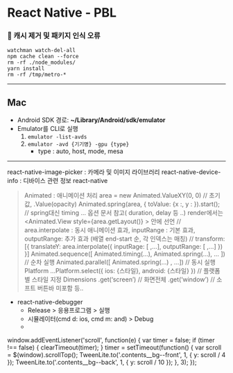# React Native - PBL

### 🦋 캐시 제거 및 패키지 인식 오류

```shell
watchman watch-del-all
npm cache clean --force
rm -rf ./node_modules/
yarn install
rm -rf /tmp/metro-*
```

---

## Mac

- Android SDK 경로: **~/Library/Android/sdk/emulator**
- Emulator를 CLI로 실행
  1. `emulator -list-avds`
  2. `emulator -avd {기기명} -gpu {type}`
     - type : auto, host, mode, mesa


---

react-native-image-picker : 카메라 및 이미지 라이브러리
react-native-device-info : 디바이스 관련 정보 
react-native
  > Animated :  애니메이션 처리
	area = new Animated.ValueXY(0, 0) 	// 초기값, 
					.Value(opacity)
	Animated.spring(area, { toValue: {x :, y : }).start();
		// spring대신 timing … 옵션 문서 참고( duration, delay 등 ..)
	render에서는 <Animated.View style={area.getLayout()} > 안에 선언
		// area.interpolate : 동시 애니메이션 효과, inputRange : 기본 효과, outputRange: 추가 효과 (배열 end-start 순, 각 인덱스는 매칭)
		// transform: [{ translateY: area.interpolate({ inputRage: [ ,…], outputRange: [ ,…] }) }]
	Animated.sequence([ Animated.timing(…), Animated.spring(…), … ])	// 순차 실행
	Animated.parallel([ Animated.spring(…) , …]) // 동시 실행
  > Platform
	…Platform.select({ ios: {스타일}, android: {스타일} })	// 플랫폼별 스타일 지정
  > Dimensions
	.get(‘screen’)		// 화면전체
	.get(‘window’)	// 소프트 버튼바 미포함 등..

* react-native-debugger
    * Release > 응용프로그램 > 실행
    * 시뮬레이터(cmd d: ios, cmd m: and) > Debug
    * 


window.addEventListener('scroll', function(e) {
	var timer = false;
	if (timer !== false) {
		clearTimeout(timer);
	}
	timer = setTimeout(function() {
		var scroll = $(window).scrollTop();
		TweenLite.to('.contents__bg--front', 1, {
			y: scroll / 4
		});
		TweenLite.to('.contents__bg--back', 1, {
			y: scroll / 10
		});
	}, 3);
});